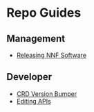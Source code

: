 # Repo Guides

## Management

* [Releasing NNF Software](release-nnf-sw/release-all.md)

## Developer

* [CRD Version Bumper](crd-bumper/readme.md)
* [Editing APIs](crd-bumper/editing-apis.md)
